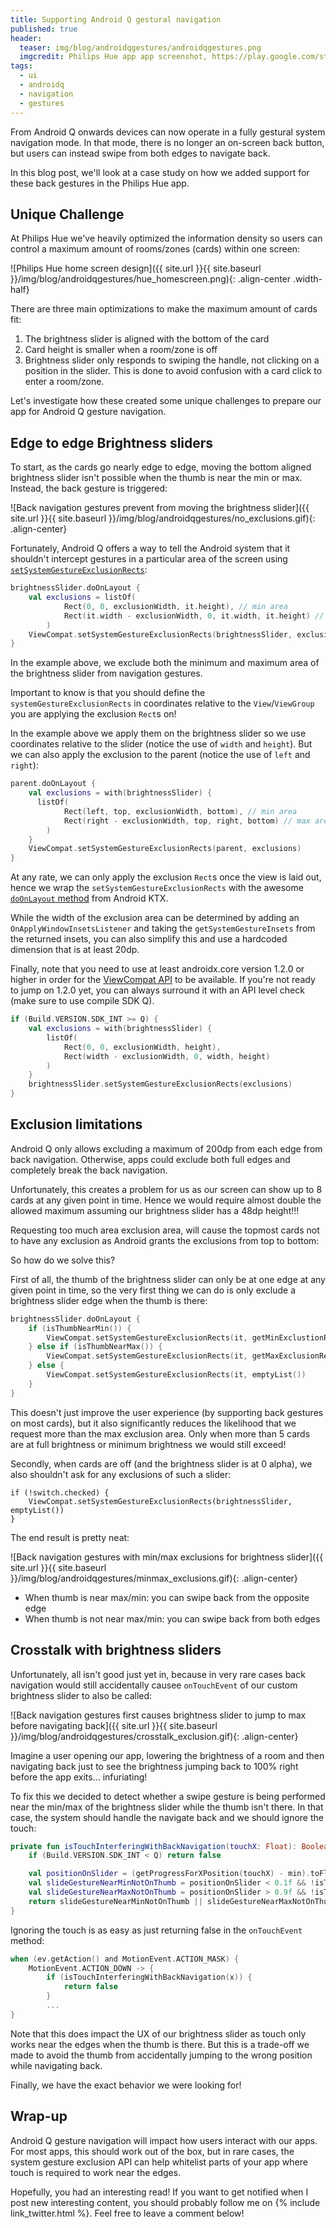 ```yaml
---
title: Supporting Android Q gestural navigation
published: true
header:
  teaser: img/blog/androidqgestures/androidqgestures.png
  imgcredit: Philips Hue app app screenshot, https://play.google.com/store/apps/details?id=com.philips.lighting.hue2, cropped and placed on dark background
tags:
  - ui
  - androidq
  - navigation
  - gestures
---
```

From Android Q onwards devices can now operate in a fully gestural system navigation mode. In that mode, there is no longer an on-screen back button, but users can instead swipe from both edges to navigate back.

In this blog post, we'll look at a case study on how we added support for these back gestures in the Philips Hue app.

## Unique Challenge
At Philips Hue we've heavily optimized the information density so users can control a maximum amount of rooms/zones (cards) within one screen:

![Philips Hue home screen design]({{ site.url }}{{ site.baseurl }}/img/blog/androidqgestures/hue_homescreen.png){: .align-center .width-half}

There are three main optimizations to make the maximum amount of cards fit:

1. The brightness slider is aligned with the bottom of the card
2. Card height is smaller when a room/zone is off
3. Brightness slider only responds to swiping the handle, not clicking on a position in the slider. This is done to avoid confusion with a card click to enter a room/zone.

Let's investigate how these created some unique challenges to prepare our app for Android Q gesture navigation.

## Edge to edge Brightness sliders
To start, as the cards go nearly edge to edge, moving the bottom aligned brightness slider isn't possible when the thumb is near the min or max. Instead, the back gesture is triggered:

![Back navigation gestures prevent from moving the brightness slider]({{ site.url }}{{ site.baseurl }}/img/blog/androidqgestures/no_exclusions.gif){: .align-center}

Fortunately, Android Q offers a way to tell the Android system that it shouldn't intercept gestures in a particular area of the screen using [`setSystemGestureExclusionRects`](https://developer.android.com/reference/android/view/View#setSystemGestureExclusionRects(java.util.List%3Candroid.graphics.Rect%3E)):

```kotlin
brightnessSlider.doOnLayout {
    val exclusions = listOf(
            Rect(0, 0, exclusionWidth, it.height), // min area
            Rect(it.width - exclusionWidth, 0, it.width, it.height) // max area
        )
    ViewCompat.setSystemGestureExclusionRects(brightnessSlider, exclusions)
}
```

In the example above, we exclude both the minimum and maximum area of the brightness slider from navigation gestures.

Important to know is that you should define the `systemGestureExclusionRects` in coordinates relative to the `View`/`ViewGroup` you are applying the exclusion `Rect`s on!

In the example above we apply them on the brightness slider so we use coordinates relative to the slider (notice the use of `width` and `height`). But we can also apply the exclusion to the parent (notice the use of `left` and `right`):

```kotlin
parent.doOnLayout {
    val exclusions = with(brightnessSlider) {
      listOf(
            Rect(left, top, exclusionWidth, bottom), // min area
            Rect(right - exclusionWidth, top, right, bottom) // max area
        )
    }
    ViewCompat.setSystemGestureExclusionRects(parent, exclusions)
}
```

At any rate, we can only apply the exclusion `Rect`s once the view is laid out, hence we wrap the `setSystemGestureExclusionRects` with the awesome [`doOnLayout` method](https://developer.android.com/reference/kotlin/androidx/core/view/package-summary#doonlayout) from Android KTX.

While the width of the exclusion area can be determined by adding an `OnApplyWindowInsetsListener` and taking the `getSystemGestureInsets` from the returned insets, you can also simplify this and use a hardcoded dimension that is at least 20dp.

Finally, note that you need to use at least androidx.core version 1.2.0 or higher in order for the [ViewCompat API](https://developer.android.com/reference/androidx/core/view/ViewCompat#getSystemGestureExclusionRects(android.view.View)) to be available. If you're not ready to jump on 1.2.0 yet, you can always surround it with an API level check (make sure to use compile SDK Q).

```kotlin
if (Build.VERSION.SDK_INT >= Q) {
    val exclusions = with(brightnessSlider) {
        listOf(
            Rect(0, 0, exclusionWidth, height),
            Rect(width - exclusionWidth, 0, width, height)
        )
    }
    brightnessSlider.setSystemGestureExclusionRects(exclusions)
}
```

## Exclusion limitations
Android Q only allows excluding a maximum of 200dp from each edge from back navigation. Otherwise, apps could exclude both full edges and completely break the back navigation.

Unfortunately, this creates a problem for us as our screen can show up to 8 cards at any given point in time. Hence we would require almost double the allowed maximum assuming our brightness slider has a 48dp height!!!

Requesting too much area exclusion area, will cause the topmost cards not to have any exclusion as Android grants the exclusions from top to bottom:

<script async class="speakerdeck-embed" data-slide="82" data-id="62721c9fa7ca493aad3dd38f978dacf9" data-ratio="1.77777777777778" src="//speakerdeck.com/assets/embed.js"></script>

So how do we solve this?

First of all, the thumb of the brightness slider can only be at one edge at any given point in time, so the very first thing we can do is only exclude a brightness slider edge when the thumb is there:

```kotlin
brightnessSlider.doOnLayout {
    if (isThumbNearMin()) {
        ViewCompat.setSystemGestureExclusionRects(it, getMinExclustionRect())
    } else if (isThumbNearMax()) {
        ViewCompat.setSystemGestureExclusionRects(it, getMaxExclusionRect())
    } else {
        ViewCompat.setSystemGestureExclusionRects(it, emptyList())
    }
}
```

This doesn't just improve the user experience (by supporting back gestures on most cards), but it also significantly reduces the likelihood that we request more than the max exclusion area. Only when more than 5 cards are at full brightness or minimum brightness we would still exceed!

Secondly, when cards are off (and the brightness slider is at 0 alpha), we also shouldn't ask for any exclusions of such a slider:

```
if (!switch.checked) {
    ViewCompat.setSystemGestureExclusionRects(brightnessSlider, emptyList())
}
```

The end result is pretty neat:

![Back navigation gestures with min/max exclusions for brightness slider]({{ site.url }}{{ site.baseurl }}/img/blog/androidqgestures/minmax_exclusions.gif){: .align-center}

- When thumb is near max/min: you can swipe back from the opposite edge
- When thumb is not near max/min: you can swipe back from both edges

## Crosstalk with brightness sliders
Unfortunately, all isn't good just yet in, because in very rare cases back navigation would still accidentally causee `onTouchEvent` of our custom brightness slider to also be called:

![Back navigation gestures first causes brightness slider to jump to max before navigating back]({{ site.url }}{{ site.baseurl }}/img/blog/androidqgestures/crosstalk_exclusion.gif){: .align-center}

Imagine a user opening our app, lowering the brightness of a room and then navigating back just to see the brightness jumping back to 100% right before the app exits... infuriating!

To fix this we decided to detect whether a swipe gesture is being performed near the min/max of the brightness slider while the thumb isn't there. In that case, the system should handle the navigate back and we should ignore the touch:

```kotlin
private fun isTouchInterferingWithBackNavigation(touchX: Float): Boolean {
    if (Build.VERSION.SDK_INT < Q) return false

    val positionOnSlider = (getProgressForXPosition(touchX) - min).toFloat() / (max - min)
    val slideGestureNearMinNotOnThumb = positionOnSlider < 0.1f && !isThumbNearMin
    val slideGestureNearMaxNotOnThumb = positionOnSlider > 0.9f && !isThumbNearMax
    return slideGestureNearMinNotOnThumb || slideGestureNearMaxNotOnThumb
}
```

Ignoring the touch is as easy as just returning false in the `onTouchEvent` method:

```kotlin
when (ev.getAction() and MotionEvent.ACTION_MASK) {
    MotionEvent.ACTION_DOWN -> {
        if (isTouchInterferingWithBackNavigation(x)) {
            return false
        }
        ...
}
```

Note that this does impact the UX of our brightness slider as touch only works near the edges when the thumb is there. But this is a trade-off we made to avoid the thumb from accidentally jumping to the wrong position while navigating back.

Finally, we have the exact behavior we were looking for!

## Wrap-up
Android Q gesture navigation will impact how users interact with our apps. For most apps, this should work out of the box, but in rare cases, the system gesture exclusion API can help whitelist parts of your app where touch is required to work near the edges.

Hopefully, you had an interesting read! If you want to get notified when I post new interesting content, you should probably follow me on {% include link_twitter.html %}. Feel free to leave a comment below!
